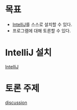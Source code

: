 # 목표
- [IntelliJ](../../Utils/IntelliJ.md)를 스스로 설치할 수 있다.
- 프로그램에 대해 토론할 수 있다.


# IntelliJ 설치
[IntelliJ](../../Utils/IntelliJ.md)

# 토론 주제
[discussion](discussion.md)

